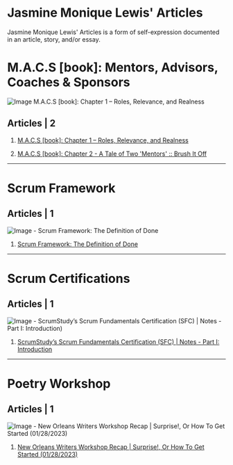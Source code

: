 # Jasmine Monique Lewis' Articles
Jasmine Monique Lewis' Articles is a form of self-expression documented in an article, story, and/or essay. 


# M.A.C.S [book]: Mentors, Advisors, Coaches & Sponsors

![Image M.A.C.S [book]: Chapter 1 – Roles, Relevance, and Realness](https://github.com/jasmineMLewis/Articles/blob/Production/mentors-advisors-coaches-sponsors/assets/chapter-1/chap-1-feature-image-roles-relevance-realness.png)

## Articles | 2

1. [M.A.C.S [book]: Chapter 1 – Roles, Relevance, and Realness](https://github.com/jasmineMLewis/Articles/blob/Production/mentors-advisors-coaches-sponsors/chapter-1/macs-book-chapter-1-roles-relevance-realness.md)

2. [M.A.C.S [book]: Chapter 2 - A Tale of Two 'Mentors' :: Brush It Off](https://github.com/jasmineMLewis/Articles/blob/Production/mentors-advisors-coaches-sponsors/chapter-2/macs-book-chapter-2-brush-it-off.md)


---


# Scrum Framework

## Articles | 1

![Image - Scrum Framework: The Definition of Done](https://github.com/jasmineMLewis/Articles/blob/Production/scrum-framework/scrum-framework-the-definition-of-done/assets/scrum-framework-the-definition-of-done.png)


1. [Scrum Framework: The Definition of Done](https://github.com/jasmineMLewis/Articles/blob/Production/scrum-framework/scrum-framework-the-definition-of-done/scrum-framework-the-definition-of-done.md)


---


# Scrum Certifications

## Articles | 1

![Image - ScrumStudy’s Scrum Fundamentals Certification (SFC) | Notes - Part I: Introduction)](https://github.com/jasmineMLewis/Articles/blob/Production/certifications/scum-fundamentals-certification/assets/part-i-intoduction/part-i-introduction-impediments.png)


1. [ScrumStudy’s Scrum Fundamentals Certification (SFC) | Notes - Part I: Introduction](https://github.com/jasmineMLewis/Articles/blob/Production/certifications/scum-fundamentals-certification/study-notes/part-i-intoduction/scum-fundamentals-certification-part-i-intoduction.md)



----


# Poetry Workshop

## Articles | 1

![Image - New Orleans Writers Workshop Recap | Surprise!, Or How To Get Started (01/28/2023)](https://github.com/jasmineMLewis/Articles/blob/Production/new-orleans-writers-workshop/surprise-or-how-to-get-started/assets/title-table-of-activities/surprise-or-how-to-get-started-feature-image.png)

1. [New Orleans Writers Workshop Recap | Surprise!, Or How To Get Started (01/28/2023)](https://github.com/jasmineMLewis/Articles/blob/Production/new-orleans-writers-workshop/surprise-or-how-to-get-started/new-orleans-writers-workshop-recap-surprise-or-how-to-get-started.md)
